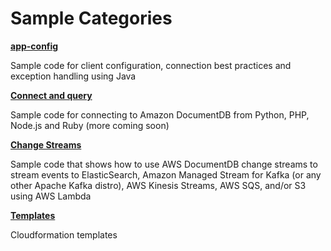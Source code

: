 # Sample Categories

__[app-config](https://github.com/aws-samples/amazon-documentdb-samples/tree/master/samples/app-config)__

Sample code for client configuration, connection best practices and exception handling using Java

__[Connect and query](https://github.com/aws-samples/amazon-documentdb-samples/tree/master/samples/connect-and-query)__

Sample code for connecting to Amazon DocumentDB from Python, PHP, Node.js and Ruby (more coming soon)

__[Change Streams](https://github.com/aws-samples/amazon-documentdb-samples/tree/master/samples/change-streams)__

Sample code that shows how to use AWS DocumentDB change streams to stream events to ElasticSearch, Amazon Managed Stream for Kafka (or any other Apache Kafka distro), AWS Kinesis Streams, AWS SQS, and/or S3 using AWS Lambda

__[Templates](https://github.com/aws-samples/amazon-documentdb-samples/tree/master/samples/templates)__

Cloudformation templates
